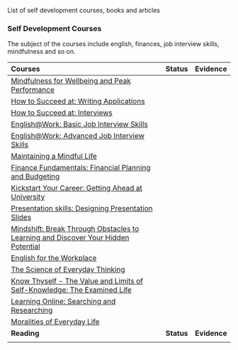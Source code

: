 List of self development courses, books and articles


### Self Development Courses

The subject of the courses include english, finances, job interview skills, mindfulness and so on.

| **Courses**                                               | **Status** | **Evidence** |
| :-------------------------------------------------------- | :--------: | :----------: |
| [Mindfulness for Wellbeing and Peak Performance](https://www.futurelearn.com/courses/mindfulness-wellbeing-performance)             |            |              |
| [How to Succeed at: Writing Applications](https://www.futurelearn.com/courses/writing-applications) |            |              |
| [How to Succeed at: Interviews](https://www.futurelearn.com/courses/interviews) |            |              |
| [English@Work: Basic Job Interview Skills](https://www.edx.org/course/englishwork-basic-job-interview-skills) |            |              |
| [English@Work: Advanced Job Interview Skills](https://www.edx.org/course/englishwork-advanced-job-interview-skills) |            |              |
| [Maintaining a Mindful Life](https://www.futurelearn.com/courses/mindfulness-life) |            |              |
| [Finance Fundamentals: Financial Planning and Budgeting](https://www.futurelearn.com/courses/personal-financial-planning-and-budgeting) |            |              |
| [Kickstart Your Career: Getting Ahead at University](https://www.futurelearn.com/courses/kickstart-your-career) |            |              |
| [Presentation skills: Designing Presentation Slides](https://www.coursera.org/learn/slides) |            |              |
| [Mindshift: Break Through Obstacles to Learning and Discover Your Hidden Potential](https://www.coursera.org/learn/mindshift) |            |              |
| [English for the Workplace](https://www.futurelearn.com/courses/workplace-english) |            |              |
| [The Science of Everyday Thinking](https://www.edx.org/course/the-science-of-everyday-thinking) |            |              |
| [Know Thyself - The Value and Limits of Self-Knowledge: The Examined Life](https://www.coursera.org/learn/know-thyself-the-examined-life) |            |              |
| [Learning Online: Searching and Researching](https://www.futurelearn.com/courses/searching-and-researching) |            |              |
| [Moralities of Everyday Life](https://www.coursera.org/learn/moralities) |            |              |
| **Reading**                                               | **Status** | **Evidence** |
|                                                           |            |              |

